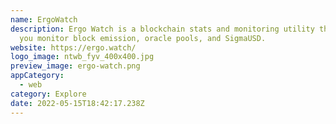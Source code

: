 ```yaml
---
name: ErgoWatch
description: Ergo Watch is a blockchain stats and monitoring utility that allows
  you monitor block emission, oracle pools, and SigmaUSD.
website: https://ergo.watch/
logo_image: ntwb_fyv_400x400.jpg
preview_image: ergo-watch.png
appCategory:
  - web
category: Explore
date: 2022-05-15T18:42:17.238Z
---
```

